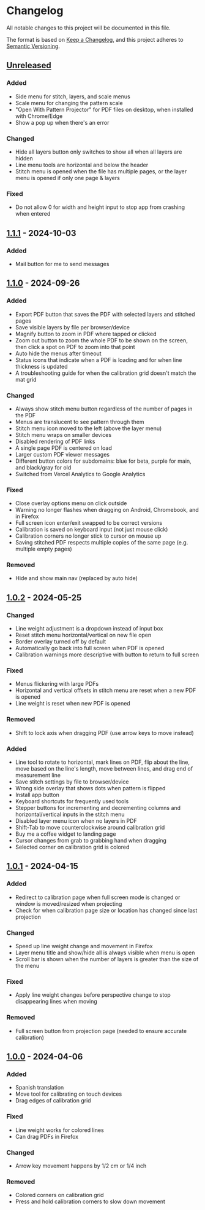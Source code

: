 # Changelog

All notable changes to this project will be documented in this file.

The format is based on [Keep a Changelog](https://keepachangelog.com/en/1.1.0/),
and this project adheres to [Semantic Versioning](https://semver.org/spec/v2.0.0.html).

## [Unreleased]

### Added

- Side menu for stitch, layers, and scale menus
- Scale menu for changing the pattern scale
- "Open With Pattern Projector" for PDF files on desktop, when installed with Chrome/Edge
- Show a pop up when there's an error

### Changed

- Hide all layers button only switches to show all when all layers are hidden
- Line menu tools are horizontal and below the header
- Stitch menu is opened when the file has multiple pages, or the layer menu is opened if only one page & layers

### Fixed

- Do not allow 0 for width and height input to stop app from crashing when entered

## [1.1.1] - 2024-10-03

### Added

- Mail button for me to send messages

## [1.1.0] - 2024-09-26

### Added

- Export PDF button that saves the PDF with selected layers and stitched pages
- Save visible layers by file per browser/device
- Magnify button to zoom in PDF where tapped or clicked
- Zoom out button to zoom the whole PDF to be shown on the screen, then click a spot on PDF to zoom into that point
- Auto hide the menus after timeout
- Status icons that indicate when a PDF is loading and for when line thickness is updated
- A troubleshooting guide for when the calibration grid doesn't match the mat grid

### Changed

- Always show stitch menu button regardless of the number of pages in the PDF
- Menus are translucent to see pattern through them
- Stitch menu icon moved to the left (above the layer menu)
- Stitch menu wraps on smaller devices
- Disabled rendering of PDF links
- A single page PDF is centered on load
- Larger custom PDF viewer messages
- Different button colors for subdomains: blue for beta, purple for main, and black/gray for old
- Switched from Vercel Analytics to Google Analytics

### Fixed

- Close overlay options menu on click outside
- Warning no longer flashes when dragging on Android, Chromebook, and in Firefox
- Full screen icon enter/exit swapped to be correct versions
- Calibration is saved on keyboard input (not just mouse click)
- Calibration corners no longer stick to cursor on mouse up
- Saving stitched PDF respects multiple copies of the same page (e.g. multiple empty pages)

### Removed

- Hide and show main nav (replaced by auto hide)

## [1.0.2] - 2024-05-25

### Changed

- Line weight adjustment is a dropdown instead of input box
- Reset stitch menu horizontal/vertical on new file open
- Border overlay turned off by default
- Automatically go back into full screen when PDF is opened
- Calibration warnings more descriptive with button to return to full screen

### Fixed

- Menus flickering with large PDFs
- Horizontal and vertical offsets in stitch menu are reset when a new PDF is opened
- Line weight is reset when new PDF is opened

### Removed

- Shift to lock axis when dragging PDF (use arrow keys to move instead)

### Added

- Line tool to rotate to horizontal, mark lines on PDF, flip about the line, move based on the line's length, move between lines, and drag end of measurement line
- Save stitch settings by file to browser/device
- Wrong side overlay that shows dots when pattern is flipped
- Install app button
- Keyboard shortcuts for frequently used tools
- Stepper buttons for incrementing and decrementing columns and horizontal/vertical inputs in the stitch menu
- Disabled layer menu icon when no layers in PDF
- Shift-Tab to move counterclockwise around calibration grid
- Buy me a coffee widget to landing page
- Cursor changes from grab to grabbing hand when dragging
- Selected corner on calibration grid is colored

## [1.0.1] - 2024-04-15

### Added

- Redirect to calibration page when full screen mode is changed or window is moved/resized when projecting
- Check for when calibration page size or location has changed since last projection

### Changed

- Speed up line weight change and movement in Firefox
- Layer menu title and show/hide all is always visible when menu is open
- Scroll bar is shown when the number of layers is greater than the size of the menu

### Fixed

- Apply line weight changes before perspective change to stop disappearing lines when moving

### Removed

- Full screen button from projection page (needed to ensure accurate calibration)

## [1.0.0] - 2024-04-06

### Added

- Spanish translation
- Move tool for calibrating on touch devices
- Drag edges of calibration grid

### Fixed

- Line weight works for colored lines
- Can drag PDFs in Firefox

### Changed

- Arrow key movement happens by 1/2 cm or 1/4 inch

### Removed

- Colored corners on calibration grid
- Press and hold calibration corners to slow down movement

[unreleased]: https://github.com/Pattern-Projector/pattern-projector/compare/main...beta
[1.1.1]: https://github.com/Pattern-Projector/pattern-projector/releases/tag/v1.1.1
[1.1.0]: https://github.com/Pattern-Projector/pattern-projector/releases/tag/v1.1.0
[1.0.2]: https://github.com/Pattern-Projector/pattern-projector/releases/tag/v1.0.2
[1.0.1]: https://github.com/Pattern-Projector/pattern-projector/releases/tag/v1.0.1
[1.0.0]: https://github.com/Pattern-Projector/pattern-projector/releases/tag/v1.0.0

